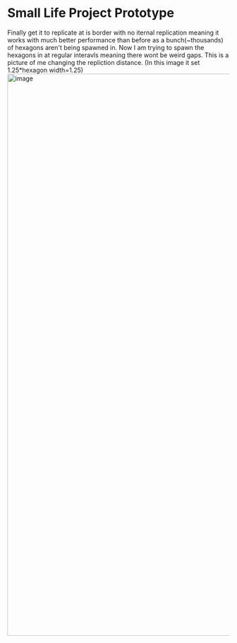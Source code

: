 # Small Life Project Prototype
Finally get it to replicate at is border with no iternal replication meaning it works with much better performance than before as a bunch(~thousands) of hexagons aren't being spawned in.
Now I am trying to spawn the hexagons in at regular interavls meaning there wont be weird gaps. This is a picture of me changing the repliction distance.
(In this image it set 1.25*hexagon width=1.25) 
<img width="1274" alt="image" src="https://user-images.githubusercontent.com/90515435/166007322-49f2b51e-684e-40b8-b407-3489c29478af.png">

